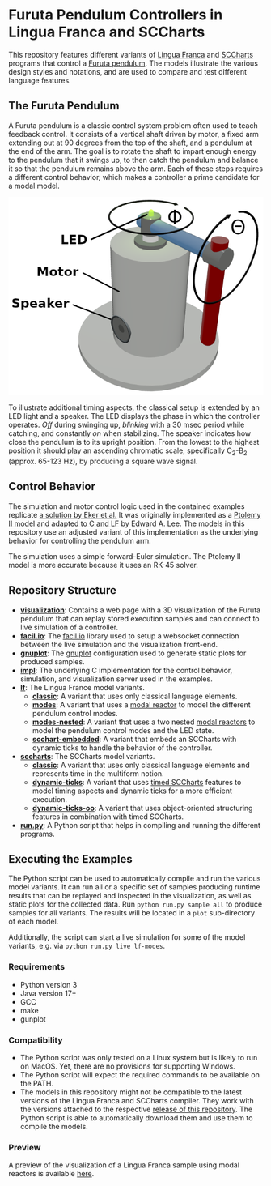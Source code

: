 # Furuta Pendulum Controllers in Lingua Franca and SCCharts

This repository features different variants of [Lingua Franca](https://www.lf-lang.org) and [SCCharts](https://github.com/kieler/semantics/wiki) programs that control a [Furuta pendulum](https://en.wikipedia.org/wiki/Furuta_pendulum).
The models illustrate the various design styles and notations, and are used to compare and test different language features.


## The Furuta Pendulum

A Furuta pendulum is a classic control system problem often used to teach feedback control. 
It consists of a vertical shaft driven by motor, a fixed arm extending out at 90 degrees from the top of the shaft, and a pendulum at the end of the arm.
The goal is to rotate the shaft to impart enough energy to the pendulum that it swings up, to then catch the pendulum and balance it so that the pendulum remains above the arm.
Each of these steps requires a different control behavior, which makes a controller a prime candidate for a modal model.

![Furuta pendulum schematic.](/visualization/pendulum-schematic.png)

To illustrate additional timing aspects, the classical setup is extended by an LED light and a speaker.
The LED displays the phase in which the controller operates.
*Off* during swinging up, *blinking* with a 30 msec period while catching, and constantly *on* when stabilizing.
The speaker indicates how close the pendulum is to its upright position.
From the lowest to the highest position it should play an ascending chromatic scale, specifically C<sub>2</sub>-B<sub>2</sub> (approx. 65-123 Hz), by producing a square wave signal.


## Control Behavior

The simulation and motor control logic used in the contained examples replicate [a solution by Eker et al.](https://ptolemy.berkeley.edu/papers/02/IFAC/IFAC.pdf)
It was originally implemented as a [Ptolemy II model](https://ptolemy.berkeley.edu/ptolemyII/ptII10.0/ptII10.0.1/ptolemy/domains/gr/demo/FurutaPendulum/FurutaPendulum/) and [adapted to C and LF](https://github.com/lf-lang/examples-lingua-franca/tree/383e816627e2668330df3dfc08e7f4202461f42c/C/src/modal_models/FurutaPendulum) by Edward A. Lee.
The models in this repository use an adjusted variant of this implementation as the underlying behavior for controlling the pendulum arm.

The simulation uses a simple forward-Euler simulation.
The Ptolemy II model is more accurate because it uses an RK-45 solver.


## Repository Structure

- **[visualization](/visualization)**: Contains a web page with a 3D visualization of the Furuta pendulum that can replay stored execution samples and can connect to live simulation of a controller.
- **[facil.io](/facil.io)**: The [facil.io](https://github.com/boazsegev/facil.io) library used to setup a websocket connection between the live simulation and the visualization front-end.
- **[gnuplot](/gnuplot)**: The [gnuplot](http://www.gnuplot.info/) configuration used to generate static plots for produced samples.
- **[impl](/impl)**: The underlying C implementation for the control behavior, simulation, and visualization server used in the examples.
- **[lf](/lf)**: The Lingua France model variants.
    - **[classic](/lf/classic)**: A variant that uses only classical language elements.
    - **[modes](/lf/modes)**: A variant that uses a [modal reactor](https://www.lf-lang.org/docs/handbook/modal-models?target=c) to model the different pendulum control modes.
    - **[modes-nested](/lf/modes-nested)**: A variant that uses a two nested [modal reactors](https://www.lf-lang.org/docs/handbook/modal-models?target=c) to model the pendulum control modes and the LED state.
    - **[scchart-embedded](/lf/scchart-embedded)**: A variant that embeds an SCCharts with dynamic ticks to handle the behavior of the controller.
- **[sccharts](/sccharts)**: The SCCharts model variants.
    - **[classic](/sccharts/classic)**: A variant that uses only classical language elements and represents time in the multiform notion.
    - **[dynamic-ticks](/sccharts/dynamic-ticks)**: A variant that uses [timed SCCharts](https://github.com/kieler/semantics/wiki/Syntax:-Timed-Automata) features to model timing aspects and dynamic ticks for a more efficient execution.
    - **[dynamic-ticks-oo](/sccharts/dynamic-ticks-oo)**: A variant that uses object-oriented structuring features in combination with timed SCCharts.
- **[run.py](/run.py)**: A Python script that helps in compiling and running the different programs.

## Executing the Examples

The Python script can be used to automatically compile and run the various model variants.
It can run all or a specific set of samples producing runtime results that can be replayed and inspected in the visualization, as well as static plots for the collected data.
Run `python run.py sample all` to produce samples for all variants.
The results will be located in a `plot` sub-directory of each model.

Additionally, the script can start a live simulation for some of the model variants, e.g. via `python run.py live lf-modes`.

### Requirements

- Python version 3
- Java version 17+
- GCC
- make
- gunplot

### Compatibility

- The Python script was only tested on a Linux system but is likely to run on MacOS. Yet, there are no provisions for supporting Windows.
- The Python script will expect the required commands to be available on the PATH.
- The models in this repository might not be compatible to the latest versions of the Lingua Franca and SCCharts compiler. They work with the versions attached to the respective [release of this repository](https://github.com/a-sr/furuta-pendulum/releases). The Python script is able to automatically download them and use them to compile the models.

### Preview

A preview of the visualization of a Lingua Franca sample using modal reactors is available [here](https://a-sr.github.io/furuta-pendulum/visualization.html?load=https://a-sr.github.io/furuta-pendulum/pendulum-example.csv).
